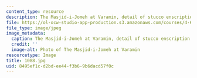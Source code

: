 ```yaml
---
content_type: resource
description: The Masjid-i-Jomeh at Varamin, detail of stucco enscription.
file: https://ol-ocw-studio-app-production.s3.amazonaws.com/courses/4-614-religious-architecture-and-islamic-cultures-fall-2002/8495ef1cd2bdee44f3b69b6dacd57f0c_1088.jpg
file_type: image/jpeg
image_metadata:
  caption: The Masjid-i-Jomeh at Varamin, detail of stucco enscription.
  credit: ''
  image-alt: Photo of The Masjid-i-Jomeh at Varamin
resourcetype: Image
title: 1088.jpg
uid: 8495ef1c-d2bd-ee44-f3b6-9b6dacd57f0c
---
```

